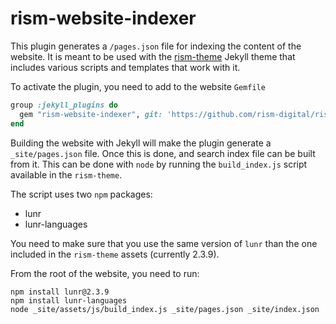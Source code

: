 # rism-website-indexer

This plugin generates a `/pages.json` file for indexing the content of the website. It is meant to be used with the [rism-theme](https://github.com/rism-digital/rism-theme) Jekyll theme that includes various scripts and templates that work with it.

To activate the plugin, you need to add to the website `Gemfile`

```ruby
group :jekyll_plugins do
  gem "rism-website-indexer", git: 'https://github.com/rism-digital/rism-website-indexer', branch: :main
end
```

Building the website with Jekyll will make the plugin generate a `_site/pages.json` file. Once this is done, and search index file can be built from it. This can be done with `node` by running the `build_index.js` script available in the `rism-theme`.

The script uses two `npm` packages:
* lunr
* lunr-languages

You need to make sure that you use the same version of `lunr` than the one included in the `rism-theme` assets (currently 2.3.9).

From the root of the website, you need to run:
```shell
npm install lunr@2.3.9
npm install lunr-languages
node _site/assets/js/build_index.js _site/pages.json _site/index.json 
```
